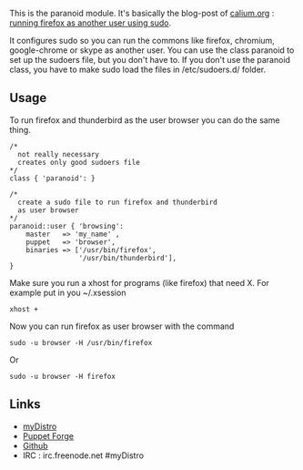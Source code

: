 This is the paranoid module.
It's basically the blog-post of [calium.org](http://calum.org/) :
[running firefox as another user using sudo](http://calum.org/posts/running-firefox-as-another-user-using-sudo).

It configures sudo so you can run the commons like firefox, chromium, google-chrome or skype as another user.
You can use the class paranoid to set up the sudoers file, but you don't have to.
If you don't use the paranoid class, you have to make sudo load the files in /etc/sudoers.d/ folder.

## Usage


To run firefox and thunderbird as the user browser you can do the same thing.

    /* 
      not really necessary 
      creates only good sudoers file
    */
    class { 'paranoid': } 
    
    /*
      create a sudo file to run firefox and thunderbird
      as user browser
    */
    paranoid::user { 'browsing': 
        master   => 'my_name' ,
        puppet   => 'browser',
        binaries => ['/usr/bin/firefox',
                     '/usr/bin/thunderbird'],
    }

Make sure you run a xhost for programs (like firefox) that need X.
For example put in you ~/.xsession
    
    xhost +

Now you can run firefox as user browser with the command
    
    sudo -u browser -H /usr/bin/firefox

Or 

    sudo -u browser -H firefox
    



## Links

* [myDistro](http://myDistro.github.io)
* [Puppet Forge](https://forge.puppetlabs.com/myDistro/paranoid)
* [Github](http://github.com/myDistro/paranoid)
* IRC : irc.freenode.net #myDistro
